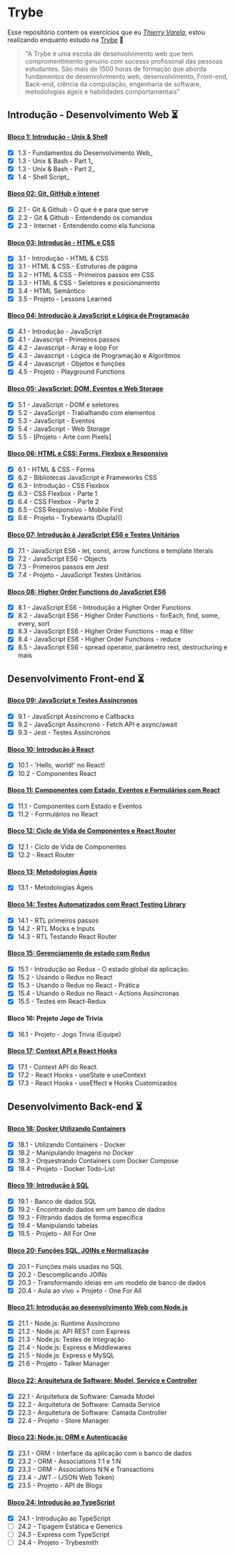 # Trybe 
Esse repositório contem os exercícios que eu _[Thierry Varela](https://www.linkedin.com/in/varela-thierry/)_, estou realizando enquanto estudo na [Trybe](https://www.betrybe.com/) 🚀

> "A Trybe é uma escola de desenvolvimento web que tem compromentimento genuino com sucesso profissonal das pessoas estudantes. São mais de 1500 horas de formação que aborda fundamentos de desenvolvimento web, desenvolvimento, Front-end, Back-end, ciência da computação, engenharia de software, metodologias ágeis e habilidades comportamentais"

## Introdução - Desenvolvimento Web ⏳

#### [Bloco 1: Introdução - Unix & Shell](https://github.com/thierrydrmv/trybe-exercises/tree/main/fundamentos/bloco-01-unix-e-bash)

- [x] 1.3 - Fundamentos do Desenvolvimento Web_
- [x] 1.3 - Unix & Bash - Part 1_
- [x] 1.3 - Unix & Bash - Part 2_
- [x] 1.4 - Shell Script_

#### [Bloco 02: Git, GitHub e Intenet](https://github.com/thierrydrmv/trybe-exercises/tree/main/fundamentos/bloco-02-git-github)

- [x] 2.1 - Git & Github - O que é e para que serve
- [x] 2.2 - Git & Github - Entendendo os comandos
- [x] 2.3 - Internet - Entendendo como ela funciona

#### [Bloco 03: Introdução - HTML e CSS](https://github.com/thierrydrmv/trybe-exercises/tree/main/fundamentos/bloco-03-introducao-html-css/)
- [x] 3.1 - Introdução - HTML & CSS
- [x] 3.1 - HTML & CSS - Estruturas de página
- [x] 3.2 - HTML & CSS - Primeiros passos em CSS
- [x] 3.3 - HTML & CSS - Seletores e posicionamento
- [x] 3.4 - HTML Semântico
- [x] 3.5 - Projeto - Lessons Learned

#### [Bloco 04: Introdução à JavaScript e Lógica de Programação](https://github.com/thierrydrmv/trybe-exercises/tree/main/fundamentos/bloco-04-introducao-a-javascript-e-logica-de-programacao/)

- [x] 4.1 - Introdução - JavaScript
- [x] 4.1 - Javascript - Primeiros passos
- [x] 4.2 - Javascript - Array e loop For
- [x] 4.3 - Javascript - Lógica de Programação e Algoritmos
- [x] 4.4 - Javascript - Objetos e funções
- [x] 4.5 - Projeto - Playground Functions

#### [Bloco 05: JavaScript: DOM, Eventos e Web Storage](https://github.com/thierrydrmv/trybe-exercises/tree/main/fundamentos/bloco-05-javascript-dom-eventos-e-web-storage)
- [x] 5.1 - JavaScript - DOM e seletores
- [x] 5.2 - JavaScript - Trabalhando com elementos
- [x] 5.3 - JavaScript - Eventos
- [X] 5.4 - JavaScript - Web Storage
- [X] 5.5 - [Projeto - Arte com Pixels]

#### [Bloco 06: HTML e CSS: Forms, Flexbox e Responsivo](https://github.com/thierrydrmv/trybe-exercises/tree/main/fundamentos/bloco-06-forms-flexbox-e-responsivo/)
- [x] 6.1 - HTML & CSS - Forms
- [x] 6.2 - Bibliotecas JavaScript e Frameworks CSS
- [x] 6.3 - Introdução - CSS Flexbox
- [x] 6.3 - CSS Flexbox - Parte 1
- [x] 6.4 - CSS Flexbox - Parte 2
- [x] 6.5 - CSS Responsivo - Mobile First
- [x] 6.6 - Projeto - Trybewarts (Dupla)()

#### [Bloco 07: Introdução à JavaScript ES6 e Testes Unitários](https://github.com/thierrydrmv/trybe-exercises/tree/main/fundamentos/bloco-07-introducao-es6-e-testes-unitarios)
- [x] 7.1 - JavaScript ES6 - let, const, arrow functions e template literals
- [x] 7.2 - JavaScript ES6 - Objects
- [x] 7.3 - Primeiros passos em Jest
- [x] 7.4 - Projeto - JavaScript Testes Unitários

#### [Bloco 08: Higher Order Functions do JavaScript ES6](https://github.com/thierrydrmv/trybe-exercises/tree/main/fundamentos/bloco-08-introducao-a-higher-order-functions)
- [x] 8.1 - JavaScript ES6 - Introdução a Higher Order Functions
- [x] 8.2 - JavaScript ES6 - Higher Order Functions - forEach, find, some, every, sort
- [x] 8.3 - JavaScript ES6 - Higher Order Functions - map e filter
- [x] 8.4 - JavaScript ES6 - Higher Order Functions - reduce
- [x] 8.5 - JavaScript ES6 - spread operator, parâmetro rest, destructuring e mais

## Desenvolvimento Front-end ⏳

#### [Bloco 09: JavaScript e Testes Assíncronos](https://github.com/thierrydrmv/trybe-exercises/tree/main/front-end/bloco-09-javascript-e-testes-assincronos/)
- [x] 9.1 - JavaScript Assíncrono e Callbacks
- [x] 9.2 - JavaScript Assíncrono - Fetch API e async/await
- [x] 9.3 - Jest - Testes Assíncronos

#### [Bloco 10: Introdução à React](https://github.com/thierrydrmv/trybe-exercises/tree/main/front-end/bloco-10-introducao-a-react/)
- [x] 10.1 - 'Hello, world!' no React!
- [x] 10.2 - Componentes React

#### [Bloco 11: Componentes com Estado, Eventos e Formulários com React](https://github.com/thierrydrmv/trybe-exercises/tree/main/front-end/bloco-11-componentes-com-estado-eventos-e-forms/)
- [x] 11.1 - Componentes com Estado e Eventos
- [x] 11.2 - Formulários no React

#### [Bloco 12: Ciclo de Vida de Componentes e React Router](https://github.com/thierrydrmv/trybe-exercises/tree/main/front-end/bloco-12-ciclo-de-vida-de-componentes-e-react-router/)
- [x] 12.1 - Ciclo de Vida de Componentes
- [x] 12.2 - React Router

#### [Bloco 13: Metodologias Ágeis](https://github.com/thierrydrmv/trybe-exercises/tree/main/front-end/bloco-13-metodologias-ageis)
- [x] 13.1 - Metodologias Ágeis

#### [Bloco 14: Testes Automatizados com React Testing Library](https://github.com/thierrydrmv/trybe-exercises/tree/main/front-end/bloco-14-testes-automatizados-com-RTL)
- [x] 14.1 - RTL primeiros passos
- [x] 14.2 - RTL Mocks e Inputs
- [x] 14.3 - RTL Testando React Router

#### [Bloco 15: Gerenciamento de estado com Redux](https://github.com/thierrydrmv/trybe-exercises/tree/main/front-end/bloco-15-gerenciamento-de-estados-com-redux)
- [x] 15.1 - Introdução ao Redux - O estado global da aplicação.
- [x] 15.2 - Usando o Redux no React
- [x] 15.3 - Usando o Redux no React - Prática
- [x] 15.4 - Usando o Redux no React - Actions Assíncronas
- [x] 15.5 - Testes em React-Redux

#### Bloco 16: Projeto Jogo de Trivia
- [x] 16.1 - Projeto - Jogo Trivia (Equipe)

#### [Bloco 17: Context API e React Hooks](https://github.com/thierrydrmv/trybe-exercises/tree/main/front-end/bloco-17-context-api-e-react-hooks)
- [x] 17.1 - Context API do React.
- [x] 17.2 - React Hooks - useState e useContext
- [x] 17.3 - React Hooks - useEffect e Hooks Customizados

## Desenvolvimento Back-end ⏳

#### [Bloco 18: Docker Utilizando Containers ](https://github.com/thierrydrmv/trybe-exercises/tree/main/back-end/bloco-18-docker-utilizando-containers)
- [x] 18.1 - Utilizando Containers - Docker
- [x] 18.2 - Manipulando Imagens no Docker
- [x] 18.3 - Orquestrando Containers com Docker Compose
- [x] 18.4 - Projeto - Docker Todo-List

#### [Bloco 19: Introdução à SQL ](https://github.com/thierrydrmv/trybe-exercises/tree/main/back-end/bloco-19-introducao-a-SQL)
- [x] 19.1 - Banco de dados SQL
- [x] 19.2 - Encontrando dados em um banco de dados
- [x] 19.3 - Filtrando dados de forma específica
- [x] 19.4 - Manipulando tabelas
- [x] 19.5 - Projeto - All For One

#### [Bloco 20: Funções SQL, JOINs e Normalização ](https://github.com/thierrydrmv/trybe-exercises/tree/main/back-end/bloco-20-funcoes-SQL-JOINs-e-normalizacao)
- [x] 20.1 - Funções mais usadas no SQL
- [x] 20.2 - Descomplicando JOINs
- [x] 20.3 - Transformando ideias em um modelo de banco de dados
- [x] 20.4 - Aula ao vivo + Projeto - One For All

#### [Bloco 21: Introdução ao desenvolvimento Web com Node.js ](https://github.com/thierrydrmv/trybe-exercises/tree/main/back-end/bloco-21-introducao-ao-desenvolvimento-web-com-node.js)

- [x] 21.1 - Node.js: Runtime Assíncrono
- [x] 21.2 - Node.js: API REST com Express
- [x] 21.3 - Node.js: Testes de Integração
- [x] 21.4 - Node.js: Express e Middlewares
- [x] 21.5 - Node.js: Express e MySQL
- [x] 21.6 - Projeto - Talker Manager

#### [Bloco 22: Arquitetura de Software: Model, Service e Controller ](https://github.com/thierrydrmv/trybe-exercises/tree/main/back-end/bloco-22-arquitetura-de-software-model-service-e-controller)

- [x] 22.1 - Arquitetura de Software: Camada Model
- [x] 22.2 - Arquitetura de Software: Camada Service
- [x] 22.3 - Arquitetura de Software: Camada Controller
- [x] 22.4 - Projeto - Store Manager

#### [Bloco 23: Node.js: ORM e Autenticação](https://github.com/thierrydrmv/trybe-exercises/tree/main/back-end/bloco-23-node.js-orm-e-autenticacao/)

- [x] 23.1 - ORM - Interface da aplicação com o banco de dados
- [x] 23.2 - ORM - Associations 1:1 e 1:N
- [x] 23.3 - ORM - Associations N:N e Transactions
- [x] 23.4 - JWT - (JSON Web Token)
- [x] 23.5 - Projeto - API de Blogs

#### [Bloco 24: Introdução ao TypeScript](https://github.com/thierrydrmv/trybe-exercises/tree/main/back-end/bloco-24-introducao-a-typescript)

- [x] 24.1 - Introdução ao TypeScript
- [ ] 24.2 - Tipagem Estática e Generics
- [ ] 24.3 - Express com TypeScript
- [ ] 24.4 - Projeto - Trybesmith
